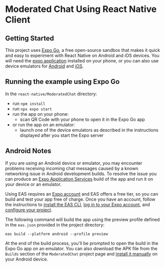 # Moderated Chat Using React Native Client

## Getting Started

This project uses [Expo Go](https://docs.expo.dev/get-started/expo-go/), a free open-source sandbox that makes it quick and easy to experiment with React Native on Android and iOS devices. You will need the [expo application](https://expo.dev/client) installed on your phone, or you can also use device emulators for [Android](https://docs.expo.dev/workflow/android-studio-emulator/) and [iOS](https://docs.expo.dev/workflow/ios-simulator/).


## Running the example using Expo Go

In the `react-native/ModeratedChat` directory:

- run `npm install`
- run `npx expo start`
- run the app on your phone:
  - scan QR Code with your phone to open it in the Expo Go app
- or run the app on an emulator:
  - launch one of the device emulators as described in the instructions displayed after you start the Expo server

## Android Notes

If you are using an Android device or emulator, you may encounter problems receiving incoming chat messages caused by a known networking issue in Android development builds. To resolve the issue you can produce an [Expo Application Services](https://docs.expo.dev/eas/) build of the app and run it on your device or an emulator.

Using EAS requires an [Expo account](https://docs.expo.dev/build/setup/#an-expo-user-account) and EAS offers a free tier, so you can build and test your app free of charge. Once you have an account, follow the instructions to [install the EAS CLI](https://docs.expo.dev/build/setup/#install-the-latest-eas-cli), [log in to your Expo account](https://docs.expo.dev/build/setup/#log-in-to-your-expo-account), and [configure your project](https://docs.expo.dev/build/setup/#configure-the-project).

The following command will build the app using the preview profile defined in the `eas.json` provided in the project directory:

```
eas build --platform android --profile preview
```

At the end of the build process, you'll be prompted to open the build in the Expo Go app on an emulator. You can also download the APK file from the `Builds` section of the `ModeratedChat` project page and [install it manually](https://www.lifewire.com/install-apk-on-android-4177185#toc-transfer-the-apk-installer-via-usb) on your Android device.
